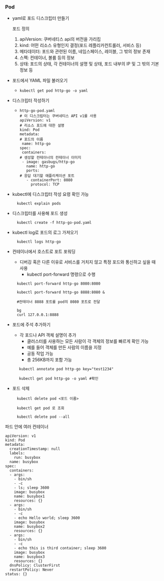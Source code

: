 ### Pod

- yaml로 포드 디스크립터 만들기

  포드 정의

  1. apiVersion: 쿠버네티스 api의 버전을 가리킴
  2. kind: 어떤 리소스 유형인지 결정(포드 레플리카컨트롤러, 서비스 등)
  3. 메타데이터: 포드와 관련된 이름, 네임스페이스, 레이블, 그 밖의 정보 존재
  4. 스펙: 컨테이너, 볼륨 등의 정보
  5. 상태: 포드의 상태, 각 컨테이너의 설명 및 상태, 포드 내부의 IP 및 그 밖의 기본 정보 등



- 포드에서 YAML 파일 불러오기

  - ```
    kubectl get pod http-go -o yaml
    ```

- 디스크립터 작성하기

  - ```
    http-go-pod.yaml
    # 이 디스크립터는 쿠버네티스 API v1를 사용
    apiVersion: v1
    # 리소스 포드에 대한 설명
    kind: Pod
    metadata:
    # 포드의 이름
     name: http-go
    spec:
     containers:
    # 생성할 컨테이너의 컨테이너 이미지
     - image: gasbugs/http-go
       name: http-go
       ports:
    # 응답 대기할 애플리케이션 포트
       - containerPort: 8080
         protocol: TCP
    ```

- kubectl에 디스크립터 작성 요령 확인 가능

  ```
    kubectl explain pods
  ```

- 디스크립터를 사용해 포드 생성

  ```
    kubectl create -f http-go-pod.yaml
  ```

- kubectl log로 포드의 로그 가져오기

  ```
    kubectl logs http-go
  ```

- 컨테이너에서 호스트로 포트 포워딩

  - 디버깅 혹은 다른 이유로 서비스를 거치지 않고 특정 포드와 통신하고 싶을 때 사용
    -  kubectl port-forward 명령으로 수행

  ```
    kubectl port-forward http-go 8080:8080
    
    kubectl port-forward http-go 8888:8080 &
    
    #컨테이너 8888 포트를 pod의 8080 포트로 전달
    
    bg
    curl 127.0.0.1:8888
  ```

- 포드에 주석 추가하기

  - 각 포드나 API 객체 설명이 추가
    - 클러스터를 사용하는 모든 사람이 각 객체의 정보를 빠르게 확인 가능
    - 예를 들어 객체를 만든 사람의 이름을 지정
    - 공동 작업 가능
    - 총 256KB까지 포함 가능

  ```
     kubectl annotate pod http-go key="test1234"
    
     kubectl get pod http-go -o yaml #확인
  ```

- 포드 삭제

  ```
    kubectl delete pod <포드 이름>
    
    kubectl get pod 로 조회
    
    kubectl delete pod --all
  ```




파드 안에 여러 컨테이너

```
apiVersion: v1
kind: Pod
metadata:
  creationTimestamp: null
  labels:
    run: busybox
  name: busybox
spec:
  containers:
  - args:
    - bin/sh
    - -c
    - ls; sleep 3600
    image: busybox
    name: busybox1
    resources: {}
  - args:
    - bin/sh
    - -c
    - echo Hello world; sleep 3600
    image: busybox
    name: busybox2
    resources: {}
  - args:
    - bin/sh
    - -c
    - echo this is third container; sleep 3600
    image: busybox
    name: busybox3
    resources: {}
  dnsPolicy: ClusterFirst
  restartPolicy: Never
status: {}
```

